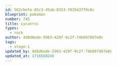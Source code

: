 ```yaml
---
id: 562cbefe-85c3-45ab-8353-f83543779c8c
blueprint: pokemon
number: 745
title: Lycanroc
types:
  - rock
author: 4d8d6ede-5963-429f-9c2f-74b897007e0c
tags:
  - stage-1
updated_by: 4d8d6ede-5963-429f-9c2f-74b897007e0c
updated_at: 1716568245
---
```

